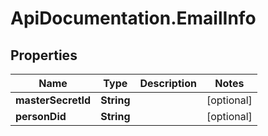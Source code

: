 # ApiDocumentation.EmailInfo

## Properties
Name | Type | Description | Notes
------------ | ------------- | ------------- | -------------
**masterSecretId** | **String** |  | [optional] 
**personDid** | **String** |  | [optional] 


